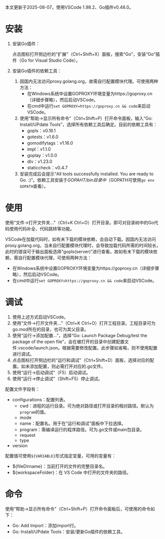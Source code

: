 本文更新于2025-08-07，使用VSCode 1.98.2、Go插件v0.48.0。

# 安装

1. 安装Go插件：

	点击图标打开侧边栏的“扩展”（Ctrl+Shift+X）面板，搜索“Go”，安装“Go”插件（Go for Visual Studio Code）。
1. 安装Go插件的依赖工具：

	1. 因国内无法访问proxy.golang.org，故需自行配置模块代理。可使用两种方法：
		* 在Windows系统中设置GOPROXY环境变量为https://goproxy.cn（详细步骤略），然后启动VSCode。
		* 在cmd中运行`set GOPROXY=https://goproxy.cn && code`来启动VSCode。
	1. 使用“帮助->显示所有命令”（Ctrl+Shift+P）打开命令面板，输入“Go: Install/UPdate Tools”，选择所有依赖工具后确定。目前的依赖工具有：
		* gopls：v0.16.1
		* gotests：v1.6.0
		* gomodifytags：v1.16.0
		* impl：v1.1.0
		* goplay：v1.0.0
		* dlv：v1.23.0
		* staticcheck：v0.4.7
	1. 安装完成后会提示“All tools successfully installed. You are ready to Go. :)”。依赖工具安装于$GOPAHT/bin目录中（$GOPATH可使用`go env GOPATH`查看）。

# 使用

使用“文件->打开文件夹...”（Ctrl+K Ctrl+O）打开目录。即可对目录树中的Go代码使用代码补全、代码跳转等功能。

VSCode在加载代码时，如有未下载的模块依赖，会自动下载。因国内无法访问proxy.golang.org，当未自行配置模块代理时，会导致加载代码所需的时间较长，此时的错误可于输出面板选择“gopls(server)”进行查看。故如有未下载的模块依赖，需自行配置模块代理，可使用两种方法：

* 在Windows系统中设置GOPROXY环境变量为https://goproxy.cn（详细步骤略），然后启动VSCode。
* 在cmd中运行`set GOPROXY=https://goproxy.cn && code`来启动VSCode。

# 调试

1. 使用上述方式启动VSCode。
1. 使用“文件->打开文件夹...”（Ctrl+K Ctrl+O）打开工程目录。工程目录可为go.mod所在的目录，也可为其父目录。
1. 使用“运行->添加配置...”，选择“Go: Launch Package	Debug/test the package of the open file”，会在被打开的目录中创建配置文件.vscode/launch.json。根据需要修改配置。此步骤如省略，则不使用配置进行调试。
1. 点击图标打开侧边栏的“运行和调试”（Ctrl+Shift+D）面板，选择对应的配置。如未添加配置，则必需打开对应的.go文件。
1. 使用“运行->启动调试”（F5）启动调试。
1. 使用“运行->停止调试”（Shift+F5）停止调试。

配置文件字段有：

* configurations：配置列表。
	* cwd：进程的运行目录。可为绝对路径或打开目录的相对路径。默认为`program`的值。
	* mode
	* name：配置名。用于在“运行和调试”面板中下拉选择。
	* program：需编译运行的程序路径。可为.go文件或main包目录。
	* request
	* type
* version

配置值可使用`${VARIABLE}`形式指定变量，可用的变量有：

* ${fileDirname}：当前打开的文件的完整目录名。
* ${workspaceFolder}：在 VS Code 中打开的文件夹的路径。

# 命令

使用“帮助->显示所有命令”（Ctrl+Shift+P）打开命令面板后，可使用的命令如下：

* Go: Add Import：添加import行。
* Go: Install/UPdate Tools：安装/更新Go插件的依赖工具。
